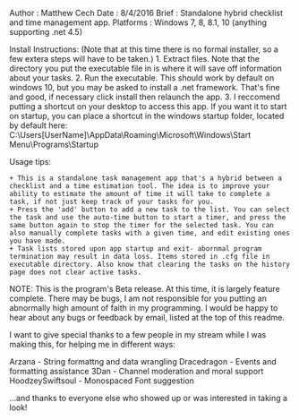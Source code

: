 Author    : Matthew Cech
Date      : 8/4/2016
Brief     : Standalone hybrid checklist and time management app.
Platforms : Windows 7, 8, 8.1, 10 (anything supporting .net 4.5)

Install Instructions:
	(Note that at this time there is no formal installer, so a few extera steps will have to be taken.)
	1. Extract files. Note that the directory you put the executable file in is where it will save off information about your tasks.
	2. Run the executable. This should work by default on windows 10, but you may be asked to install a .net framework. That's fine and good, if necessary click install then relaunch the app.
	3. I reccomend putting a shortcut on your desktop to access this app. If you want it to start on startup, you can place a shortcut in the windows startup folder, located by default here: C:\Users\[UserName]\AppData\Roaming\Microsoft\Windows\Start Menu\Programs\Startup


Usage tips:

	+ This is a standalone task management app that's a hybrid between a checklist and a time estimation tool. The idea is to improve your ability to estimate the amount of time it will take to complete a task, if not just keep track of your tasks for you.
	+ Press the 'add' button to add a new task to the list. You can select the task and use the auto-time button to start a timer, and press the same button again to stop the timer for the selected task. You can also manually complete tasks with a given time, and edit existing ones you have made.
	+ Task lists stored upon app startup and exit- abornmal program termination may result in data loss. Items stored in .cfg file in executable directory. Also know that clearing the tasks on the history page does not clear active tasks. 

NOTE: This is the program's Beta release. At this time, it is largely feature complete. There may be bugs, I am not responsible for you putting an abnormally high amount of faith in my programming. I would be happy to hear about any bugs or feedback by email, listed at the top of this readme.


I want to give special thanks to a few people in my stream while I was making this, for helping me in different ways:

Arzana 	         - String formattng and data wrangling
Dracedragon      - Events and formatting assistance
3Dan 	         - Channel moderation and moral support
HoodzeySwiftsoul - Monospaced Font suggestion

...and thanks to everyone else who showed up or was interested in taking a look!

